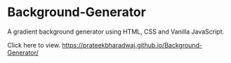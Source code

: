 # Background-Generator

A gradient background generator using HTML, CSS and Vanilla JavaScript.

Click here to view.
https://prateekbharadwaj.github.io/Background-Generator/
